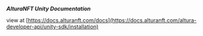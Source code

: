 >>>
**_AlturaNFT Unity Documentation_**

view at [https://docs.alturanft.com/docs](https://docs.alturanft.com/altura-developer-api/unity-sdk/installation)
>>>


